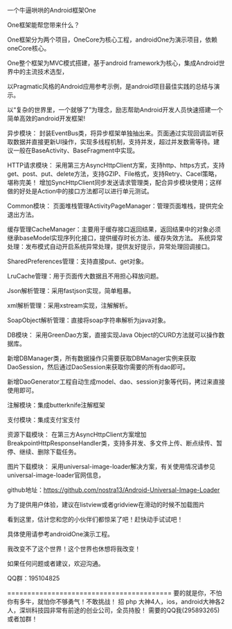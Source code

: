 一个牛逼哄哄的Android框架One

One框架能帮您带来什么？

One框架分为两个项目，OneCore为核心工程，androidOne为演示项目，依赖oneCore核心。

One整个框架为MVC模式搭建，基于android framework为核心，集成Android世界中的主流技术选型，

以Pragmatic风格的Android应用参考示例，是android项目最佳实践的总结与演示。

以“复杂的世界里，一个就够了”为理念，励志帮助Android开发人员快速搭建一个简单高效的android开发框架!




异步模块：
封装EventBus类，将异步框架单独抽出来。页面通过实现回调监听获取数据并直接更新UI操作，实现多线程机制，支持并发，超过并发数需等待。建议一般在BaseActivity、BaseFragment中实现。




HTTP请求模块：
采用第三方AsyncHttpClient方案，支持http、https方式，支持get、post、put、delete方法，支持GZIP、File格式，支持Retry、Cacel策略，堪称完美！
增加SyncHttpClient同步发送请求管理类，配合异步模块使用；这样做的好处是Action中的接口方法都可以进行单元测试。




Common模块：
页面堆栈管理ActivityPageManager：管理页面堆栈，提供完全退出方法。

缓存管理CacheManager：主要用于缓存接口返回结果，返回结果中的对象必须继承baseModel实现序列化接口，提供缓存时长方法、缓存失效方法。
系统异常处理：发布模式自动开启系统异常处理，提供友好提示，异常处理回调接口。

SharedPreferences管理：支持直接put、get对象。

LruCache管理：用于页面传大数据且不用担心释放问题。

Json解析管理：采用fastjson实现，简单粗暴。

xml解析管理：采用xstream实现，注解解析。

SoapObject解析管理：直接将soap字符串解析为java对象。




DB模块：
采用GreenDao方案，直接实现Java Object的CURD方法就可以操作数据库。 

新增DBManager类，所有数据操作只需要获取DBManager实例来获取DaoSession，然后通过DaoSession来获取你需要的所有dao即可。

新增DaoGenerator工程自动生成model、dao、session对象等代码，拷过来直接使用即可。




注解模块：集成butterknife注解框架




支付模块：集成支付宝支付




资源下载模块：
在第三方AsyncHttpClient方案增加BreakpointHttpResponseHandler类，支持多并发、多文件上传、断点续传、暂停、继续、删除下载任务。




图片下载模块：
采用universal-image-loader解决方案，有关使用情况请参见universal-image-loader官网信息，

github地址：https://github.com/nostra13/Android-Universal-Image-Loader

为了提供用户体验，建议在listview或者gridview在滑动的时候不加载图片




看到这里，估计您和您的小伙伴们都惊呆了吧！赶快动手试试吧！

具体使用请参考androidOne演示工程。

我改变不了这个世界！这个世界也休想将我改变！




如果任何问题或者建议，欢迎沟通。

QQ群：195104825


=========================================
要的就是你，不怕你有多牛，就怕你不够勇气！不敢挑战！
招 php 大神4人，ios，android大神各2人，深圳科技园非常有前途的创业公司，全员持股！
需要的QQ我(295893265)或者加群！



